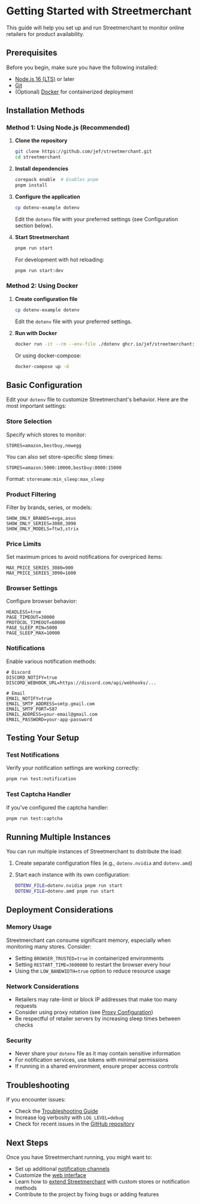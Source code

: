 # Getting Started with Streetmerchant

This guide will help you set up and run Streetmerchant to monitor online retailers for product availability.

## Prerequisites

Before you begin, make sure you have the following installed:

- [Node.js 16 (LTS)](https://nodejs.org/en/) or later
- [Git](https://git-scm.com/)
- (Optional) [Docker](https://docs.docker.com/get-docker/) for containerized deployment

## Installation Methods

### Method 1: Using Node.js (Recommended)

1. **Clone the repository**

   ```bash
   git clone https://github.com/jef/streetmerchant.git
   cd streetmerchant
   ```

2. **Install dependencies**

   ```bash
   corepack enable  # Enables pnpm
   pnpm install
   ```

3. **Configure the application**

   ```bash
   cp dotenv-example dotenv
   ```

   Edit the `dotenv` file with your preferred settings (see Configuration section below).

4. **Start Streetmerchant**

   ```bash
   pnpm run start
   ```

   For development with hot reloading:

   ```bash
   pnpm run start:dev
   ```

### Method 2: Using Docker

1. **Create configuration file**

   ```bash
   cp dotenv-example dotenv
   ```

   Edit the `dotenv` file with your preferred settings.

2. **Run with Docker**

   ```bash
   docker run -it --rm --env-file ./dotenv ghcr.io/jef/streetmerchant:latest
   ```

   Or using docker-compose:

   ```bash
   docker-compose up -d
   ```

## Basic Configuration

Edit your `dotenv` file to customize Streetmerchant's behavior. Here are the most important settings:

### Store Selection

Specify which stores to monitor:

```
STORES=amazon,bestbuy,newegg
```

You can also set store-specific sleep times:

```
STORES=amazon:5000:10000,bestbuy:8000:15000
```

Format: `storename:min_sleep:max_sleep`

### Product Filtering

Filter by brands, series, or models:

```
SHOW_ONLY_BRANDS=evga,asus
SHOW_ONLY_SERIES=3080,3090
SHOW_ONLY_MODELS=ftw3,strix
```

### Price Limits

Set maximum prices to avoid notifications for overpriced items:

```
MAX_PRICE_SERIES_3080=900
MAX_PRICE_SERIES_3090=1600
```

### Browser Settings

Configure browser behavior:

```
HEADLESS=true
PAGE_TIMEOUT=30000
PROTOCOL_TIMEOUT=60000
PAGE_SLEEP_MIN=5000
PAGE_SLEEP_MAX=10000
```

### Notifications

Enable various notification methods:

```
# Discord
DISCORD_NOTIFY=true
DISCORD_WEBHOOK_URL=https://discord.com/api/webhooks/...

# Email
EMAIL_NOTIFY=true
EMAIL_SMTP_ADDRESS=smtp.gmail.com
EMAIL_SMTP_PORT=587
EMAIL_ADDRESS=your-email@gmail.com
EMAIL_PASSWORD=your-app-password
```

## Testing Your Setup

### Test Notifications

Verify your notification settings are working correctly:

```bash
pnpm run test:notification
```

### Test Captcha Handler

If you've configured the captcha handler:

```bash
pnpm run test:captcha
```

## Running Multiple Instances

You can run multiple instances of Streetmerchant to distribute the load:

1. Create separate configuration files (e.g., `dotenv.nvidia` and `dotenv.amd`)
2. Start each instance with its own configuration:

   ```bash
   DOTENV_FILE=dotenv.nvidia pnpm run start
   DOTENV_FILE=dotenv.amd pnpm run start
   ```

## Deployment Considerations

### Memory Usage

Streetmerchant can consume significant memory, especially when monitoring many stores. Consider:

- Setting `BROWSER_TRUSTED=true` in containerized environments
- Setting `RESTART_TIME=3600000` to restart the browser every hour
- Using the `LOW_BANDWIDTH=true` option to reduce resource usage

### Network Considerations

- Retailers may rate-limit or block IP addresses that make too many requests
- Consider using proxy rotation (see [Proxy Configuration](configuration-reference.md#proxy-configuration))
- Be respectful of retailer servers by increasing sleep times between checks

### Security

- Never share your `dotenv` file as it may contain sensitive information
- For notification services, use tokens with minimal permissions
- If running in a shared environment, ensure proper access controls

## Troubleshooting

If you encounter issues:

- Check the [Troubleshooting Guide](troubleshooting.md)
- Increase log verbosity with `LOG_LEVEL=debug`
- Check for recent issues in the [GitHub repository](https://github.com/jef/streetmerchant/issues)

## Next Steps

Once you have Streetmerchant running, you might want to:

- Set up additional [notification channels](configuration-reference.md#notification-service-configuration)
- Customize the [web interface](usage.md#web-interface)
- Learn how to [extend Streetmerchant](extension-guide.md) with custom stores or notification methods
- Contribute to the project by fixing bugs or adding features